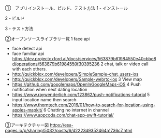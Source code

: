 ①　アプリインストール、ビルド、テスト方法
1 - インストール

2 - ビルド

3 - テスト方法

②オープンソースライブラリ一覧
1 face api
+ face detect api
+ face familiar api
https://dev.projectoxford.ai/docs/services/563879b61984550e40cbbe8d/operations/563879b61984550f30395236
2 chat, talk or video call with each others.
+ http://quickblox.com/developers/SimpleSample-chat_users-ios
+ http://quickblox.com/developers/Sample-webrtc-ios
3 View map
+ https://github.com/googlemaps/OpenInGoogleMaps-iOS
4 Push notification when next dating location
+ https://www.raywenderlich.com/123862/push-notifications-tutorial
5 input location name then search
+ https://www.thorntech.com/2016/01/how-to-search-for-location-using-apples-mapkit/
6 Chatting no internet in channel
+ https://www.appcoda.com/chat-app-swift-tutorial/

③アーキテクチャー図
https://esa-pages.io/p/sharing/5032/posts/6/d2223d9352464a1736c7.html

